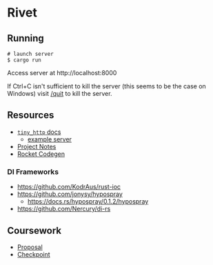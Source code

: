 # Rivet

## Running

```shell
# launch server
$ cargo run
```

Access server at http://localhost:8000

If Ctrl+C isn't sufficient to kill the server (this seems to be the case on Windows) visit
[/quit](http://localhost:8000/quit) to kill the server.

## Resources

* [`tiny_http` docs](https://tiny-http.github.io/tiny-http/tiny_http)
  * [example server](https://github.com/tomaka/example-tiny-http)
* [Project Notes](https://docs.google.com/document/d/182-uPnD8Jd7VNaU7A7t2rDrBSeip0EU4H3IenELNcOY/edit)
* [Rocket Codegen](https://api.rocket.rs/rocket_codegen/)

### DI Frameworks

* https://github.com/KodrAus/rust-ioc
* https://github.com/jonysy/hypospray
  * https://docs.rs/hypospray/0.1.2/hypospray
* https://github.com/Nercury/di-rs

## Coursework

* [Proposal](https://docs.google.com/document/d/1a3i-FbnnbSmXzR1A1wHFs1Z0LbnrB-3k_TgvPvc4By0/edit)
* [Checkpoint](https://docs.google.com/document/d/1U-t16dSLtTCSrh781-u-_Os_tzxjF1PWpSl0ByN-wDY/edit)
